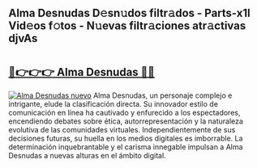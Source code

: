 ## Alma Desnudas D𝚎sn𝚞dos filtr𝚊dos - Parts-x1l Vid𝚎os f𝚘tos - N𝚞evas filtr𝚊ciones atr𝚊ctivas djvAs

# <h2><a href="http://mb7ccj.tromn.icu/?c=Alma+Desnudas">🔗👉👉👉 Alma Desnudas 🔗🔗</a></h2>

[![Alma Desnudas nuevo](https://i.imgur.com/pEAQMta.gif)](http://mb7ccj.tromn.icu/?c=Alma+Desnudas)
Alma Desnudas, un personaje complejo e intrigante, elude la clasificación directa. Su innovador estilo de comunicación en línea ha cautivado y enfurecido a los espectadores, encendiendo debates sobre ética, autorrepresentación y la naturaleza evolutiva de las comunidades virtuales. Independientemente de sus decisiones futuras, su huella en los medios digitales es imborrable. La determinación inquebrantable y el carisma innegable impulsan a Alma Desnudas a nuevas alturas en el ámbito digital.
